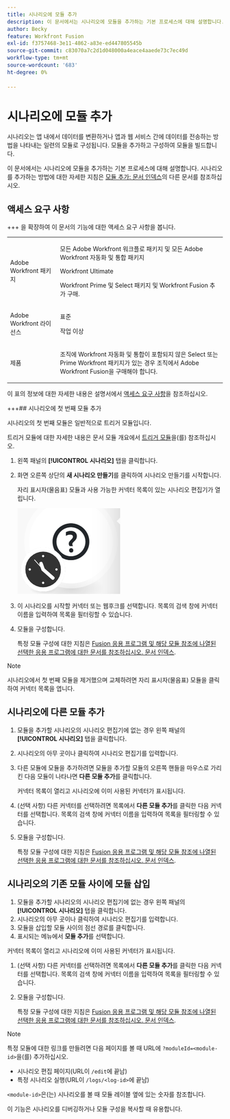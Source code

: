 ```yaml
---
title: 시나리오에 모듈 추가
description: 이 문서에서는 시나리오에 모듈을 추가하는 기본 프로세스에 대해 설명합니다.
author: Becky
feature: Workfront Fusion
exl-id: f3757468-3e11-4862-a83e-ed447805545b
source-git-commit: c83070a7c2d1d048000a4eace4aaede73c7ec49d
workflow-type: tm+mt
source-wordcount: '683'
ht-degree: 0%

---
```


# 시나리오에 모듈 추가

시나리오는 앱 내에서 데이터를 변환하거나 앱과 웹 서비스 간에 데이터를 전송하는 방법을 나타내는 일련의 모듈로 구성됩니다. 모듈을 추가하고 구성하여 모듈을 빌드합니다.

이 문서에서는 시나리오에 모듈을 추가하는 기본 프로세스에 대해 설명합니다. 시나리오를 추가하는 방법에 대한 자세한 지침은 [모듈 추가: 문서 인덱스](/help/workfront-fusion/create-scenarios/add-modules/add-modules-toc.md)의 다른 문서를 참조하십시오.

## 액세스 요구 사항

+++ 을 확장하여 이 문서의 기능에 대한 액세스 요구 사항을 봅니다.

<table style="table-layout:auto">
 <col> 
 <col> 
 <tbody> 
  <tr> 
   <td role="rowheader">Adobe Workfront 패키지</td> 
   <td> <p>모든 Adobe Workfront 워크플로 패키지 및 모든 Adobe Workfront 자동화 및 통합 패키지</p><p>Workfront Ultimate</p><p>Workfront Prime 및 Select 패키지 및 Workfront Fusion 추가 구매.</p> </td> 
  </tr> 
  <tr data-mc-conditions=""> 
   <td role="rowheader">Adobe Workfront 라이선스</td> 
   <td> <p>표준</p><p>작업 이상</p> </td> 
  </tr> 
  <tr> 
   <td role="rowheader">제품</td> 
   <td>
   <p>조직에 Workfront 자동화 및 통합이 포함되지 않은 Select 또는 Prime Workfront 패키지가 있는 경우 조직에서 Adobe Workfront Fusion을 구매해야 합니다.</li></ul>
   </td> 
  </tr>
 </tbody> 
</table>

이 표의 정보에 대한 자세한 내용은 설명서에서 [액세스 요구 사항](/help/workfront-fusion/references/licenses-and-roles/access-level-requirements-in-documentation.md)을 참조하십시오.

+++## 시나리오에 첫 번째 모듈 추가

시나리오의 첫 번째 모듈은 일반적으로 트리거 모듈입니다.

트리거 모듈에 대한 자세한 내용은 문서 모듈 개요에서 [트리거 모듈](/help/workfront-fusion/get-started-with-fusion/understand-fusion/module-overview.md#trigger-modules)을(를) 참조하십시오.

1. 왼쪽 패널의 **[!UICONTROL 시나리오]** 탭을 클릭합니다.
1. 화면 오른쪽 상단의 **새 시나리오 만들기**&#x200B;를 클릭하여 시나리오 만들기를 시작합니다.

   자리 표시자(물음표) 모듈과 사용 가능한 커넥터 목록이 있는 시나리오 편집기가 열립니다.

   ![자리 표시자 모듈](assets/placeholder-module.png)

1. 이 시나리오를 시작할 커넥터 또는 웹후크를 선택합니다. 목록의 검색 창에 커넥터 이름을 입력하여 목록을 필터링할 수 있습니다.
1. 모듈을 구성합니다.

   특정 모듈 구성에 대한 지침은 [Fusion 응용 프로그램 및 해당 모듈 참조에 나열된 선택한 응용 프로그램에 대한 문서를 참조하십시오. 문서 인덱스](/help/workfront-fusion/references/apps-and-modules/apps-and-modules-toc.md).

>[!NOTE]
>
>시나리오에서 첫 번째 모듈을 제거했으며 교체하려면 자리 표시자(물음표) 모듈을 클릭하여 커넥터 목록을 엽니다.

## 시나리오에 다른 모듈 추가

1. 모듈을 추가할 시나리오의 시나리오 편집기에 없는 경우 왼쪽 패널의 **[!UICONTROL 시나리오]** 탭을 클릭합니다.
1. 시나리오의 아무 곳이나 클릭하여 시나리오 편집기를 입력합니다.
1. 다른 모듈에 모듈을 추가하려면 모듈을 추가할 모듈의 오른쪽 핸들을 마우스로 가리킨 다음 모듈이 나타나면 **다른 모듈 추가**&#x200B;를 클릭합니다.

   커넥터 목록이 열리고 시나리오에 이미 사용된 커넥터가 표시됩니다.

1. (선택 사항) 다른 커넥터를 선택하려면 목록에서 **다른 모듈 추가**&#x200B;를 클릭한 다음 커넥터를 선택합니다. 목록의 검색 창에 커넥터 이름을 입력하여 목록을 필터링할 수 있습니다.
1. 모듈을 구성합니다.

   특정 모듈 구성에 대한 지침은 [Fusion 응용 프로그램 및 해당 모듈 참조에 나열된 선택한 응용 프로그램에 대한 문서를 참조하십시오. 문서 인덱스](/help/workfront-fusion/references/apps-and-modules/apps-and-modules-toc.md).

## 시나리오의 기존 모듈 사이에 모듈 삽입

1. 모듈을 추가할 시나리오의 시나리오 편집기에 없는 경우 왼쪽 패널의 **[!UICONTROL 시나리오]** 탭을 클릭합니다.
1. 시나리오의 아무 곳이나 클릭하여 시나리오 편집기를 입력합니다.
1. 모듈을 삽입할 모듈 사이의 점선 경로를 클릭합니다.
1. 표시되는 메뉴에서 **모듈 추가**&#x200B;를 선택합니다.

커넥터 목록이 열리고 시나리오에 이미 사용된 커넥터가 표시됩니다.

1. (선택 사항) 다른 커넥터를 선택하려면 목록에서 **다른 모듈 추가**&#x200B;를 클릭한 다음 커넥터를 선택합니다. 목록의 검색 창에 커넥터 이름을 입력하여 목록을 필터링할 수 있습니다.
1. 모듈을 구성합니다.

   특정 모듈 구성에 대한 지침은 [Fusion 응용 프로그램 및 해당 모듈 참조에 나열된 선택한 응용 프로그램에 대한 문서를 참조하십시오. 문서 인덱스](/help/workfront-fusion/references/apps-and-modules/apps-and-modules-toc.md).

>[!NOTE]
>
>특정 모듈에 대한 링크를 만들려면 다음 페이지를 볼 때 URL에 `?moduleId=<module-id>`을(를) 추가하십시오.
>
>* 시나리오 편집 페이지(URL이 `/edit`에 끝남)
>* 특정 시나리오 실행(URL이 `/logs/<log-id>`에 끝남)
>
>`<module-id>`은(는) 시나리오를 볼 때 모듈 레이블 옆에 있는 숫자를 참조합니다.
>
>이 기능은 시나리오를 디버깅하거나 모듈 구성을 복사할 때 유용합니다.
